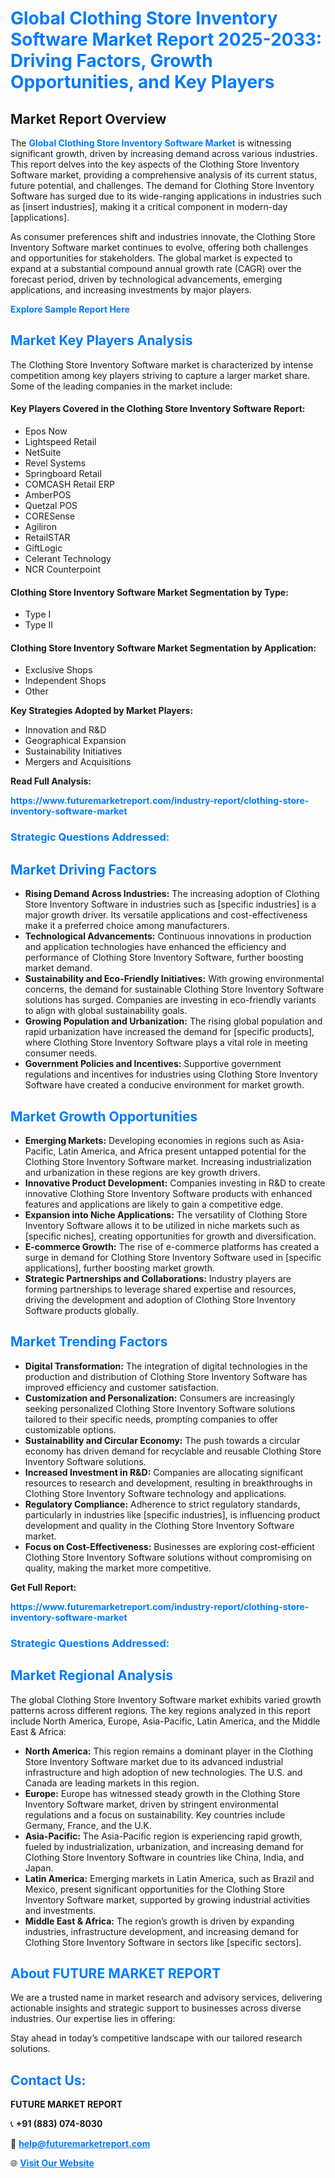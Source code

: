<h1 style="color: #007BFF;">Global Clothing Store Inventory Software Market Report 2025-2033: Driving Factors, Growth Opportunities, and Key Players</h1>

<section id="overview">
<h2>Market Report Overview</h2>
<p>The <a href="https://www.futuremarketreport.com/industry-report/clothing-store-inventory-software-market" style="color: #007BFF; text-decoration: none;"><strong>Global Clothing Store Inventory Software Market</strong></a> is witnessing significant growth, driven by increasing demand across various industries. This report delves into the key aspects of the Clothing Store Inventory Software market, providing a comprehensive analysis of its current status, future potential, and challenges. The demand for Clothing Store Inventory Software has surged due to its wide-ranging applications in industries such as [insert industries], making it a critical component in modern-day [applications].</p>
<p>As consumer preferences shift and industries innovate, the Clothing Store Inventory Software market continues to evolve, offering both challenges and opportunities for stakeholders. The global market is expected to expand at a substantial compound annual growth rate (CAGR) over the forecast period, driven by technological advancements, emerging applications, and increasing investments by major players.</p>
</section>

<section id="overview">
<p><a href="https://www.futuremarketreport.com/request-sample/reportId=108273" style="color: #007BFF; text-decoration: none;"><strong>Explore Sample Report Here</strong></a></p>
</section>

<section id="key-players">
<h2 style="color: #007BFF;">Market Key Players Analysis</h2>
<p>The Clothing Store Inventory Software market is characterized by intense competition among key players striving to capture a larger market share. Some of the leading companies in the market include:</p>
<h4>Key Players Covered in the Clothing Store Inventory Software Report:</h4>
<ul><li>Epos Now</li><li>Lightspeed Retail</li><li>NetSuite</li><li>Revel Systems</li><li>Springboard Retail</li><li>COMCASH Retail ERP</li><li>AmberPOS</li><li>Quetzal POS</li><li>CORESense</li><li>Agiliron</li><li>RetailSTAR</li><li>GiftLogic</li><li>Celerant Technology</li><li>NCR Counterpoint</li></ul>
<h4>Clothing Store Inventory Software Market Segmentation by Type:</h4>
<ul><li>Type I</li><li>Type II</li></ul>

<h4>Clothing Store Inventory Software Market Segmentation by Application:</h4>
<ul><li>Exclusive Shops</li><li>Independent Shops</li><li>Other</li></ul>
<p><strong>Key Strategies Adopted by Market Players:</strong></p>
<ul>
<li>Innovation and R&D</li>
<li>Geographical Expansion</li>
<li>Sustainability Initiatives</li>
<li>Mergers and Acquisitions</li>
</ul>
</section>

<section>
<p><strong>Read Full Analysis: </strong></p><a href="https://www.futuremarketreport.com/industry-report/clothing-store-inventory-software-market" style="color: #007BFF; text-decoration: none;"><strong>https://www.futuremarketreport.com/industry-report/clothing-store-inventory-software-market</strong></a>
<h3 style="color: #007BFF;">Strategic Questions Addressed:</h3>
</section>

<section id="driving-factors">
<h2 style="color: #007BFF;">Market Driving Factors</h2>
<ul>
<li><strong>Rising Demand Across Industries:</strong> The increasing adoption of Clothing Store Inventory Software in industries such as [specific industries] is a major growth driver. Its versatile applications and cost-effectiveness make it a preferred choice among manufacturers.</li>
<li><strong>Technological Advancements:</strong> Continuous innovations in production and application technologies have enhanced the efficiency and performance of Clothing Store Inventory Software, further boosting market demand.</li>
<li><strong>Sustainability and Eco-Friendly Initiatives:</strong> With growing environmental concerns, the demand for sustainable Clothing Store Inventory Software solutions has surged. Companies are investing in eco-friendly variants to align with global sustainability goals.</li>
<li><strong>Growing Population and Urbanization:</strong> The rising global population and rapid urbanization have increased the demand for [specific products], where Clothing Store Inventory Software plays a vital role in meeting consumer needs.</li>
<li><strong>Government Policies and Incentives:</strong> Supportive government regulations and incentives for industries using Clothing Store Inventory Software have created a conducive environment for market growth.</li>
</ul>
</section>

<section id="growth-opportunities">
<h2 style="color: #007BFF;">Market Growth Opportunities</h2>
<ul>
<li><strong>Emerging Markets:</strong> Developing economies in regions such as Asia-Pacific, Latin America, and Africa present untapped potential for the Clothing Store Inventory Software market. Increasing industrialization and urbanization in these regions are key growth drivers.</li>
<li><strong>Innovative Product Development:</strong> Companies investing in R&D to create innovative Clothing Store Inventory Software products with enhanced features and applications are likely to gain a competitive edge.</li>
<li><strong>Expansion into Niche Applications:</strong> The versatility of Clothing Store Inventory Software allows it to be utilized in niche markets such as [specific niches], creating opportunities for growth and diversification.</li>
<li><strong>E-commerce Growth:</strong> The rise of e-commerce platforms has created a surge in demand for Clothing Store Inventory Software used in [specific applications], further boosting market growth.</li>
<li><strong>Strategic Partnerships and Collaborations:</strong> Industry players are forming partnerships to leverage shared expertise and resources, driving the development and adoption of Clothing Store Inventory Software products globally.</li>
</ul>
</section>

<section id="trending-factors">
<h2 style="color: #007BFF;">Market Trending Factors</h2>
<ul>
<li><strong>Digital Transformation:</strong> The integration of digital technologies in the production and distribution of Clothing Store Inventory Software has improved efficiency and customer satisfaction.</li>
<li><strong>Customization and Personalization:</strong> Consumers are increasingly seeking personalized Clothing Store Inventory Software solutions tailored to their specific needs, prompting companies to offer customizable options.</li>
<li><strong>Sustainability and Circular Economy:</strong> The push towards a circular economy has driven demand for recyclable and reusable Clothing Store Inventory Software solutions.</li>
<li><strong>Increased Investment in R&D:</strong> Companies are allocating significant resources to research and development, resulting in breakthroughs in Clothing Store Inventory Software technology and applications.</li>
<li><strong>Regulatory Compliance:</strong> Adherence to strict regulatory standards, particularly in industries like [specific industries], is influencing product development and quality in the Clothing Store Inventory Software market.</li>
<li><strong>Focus on Cost-Effectiveness:</strong> Businesses are exploring cost-efficient Clothing Store Inventory Software solutions without compromising on quality, making the market more competitive.</li>
</ul>
</section>

<section>
<p><strong>Get Full Report: </strong></p><a href="https://www.futuremarketreport.com/industry-report/clothing-store-inventory-software-market" style="color: #007BFF; text-decoration: none;"><strong>https://www.futuremarketreport.com/industry-report/clothing-store-inventory-software-market</strong></a>
<h3 style="color: #007BFF;">Strategic Questions Addressed:</h3>
</section>


<section id="regional-analysis">
<h2 style="color: #007BFF;">Market Regional Analysis</h2>
<p>The global Clothing Store Inventory Software market exhibits varied growth patterns across different regions. The key regions analyzed in this report include North America, Europe, Asia-Pacific, Latin America, and the Middle East & Africa:</p>
<ul>
<li><strong>North America:</strong> This region remains a dominant player in the Clothing Store Inventory Software market due to its advanced industrial infrastructure and high adoption of new technologies. The U.S. and Canada are leading markets in this region.</li>
<li><strong>Europe:</strong> Europe has witnessed steady growth in the Clothing Store Inventory Software market, driven by stringent environmental regulations and a focus on sustainability. Key countries include Germany, France, and the U.K.</li>
<li><strong>Asia-Pacific:</strong> The Asia-Pacific region is experiencing rapid growth, fueled by industrialization, urbanization, and increasing demand for Clothing Store Inventory Software in countries like China, India, and Japan.</li>
<li><strong>Latin America:</strong> Emerging markets in Latin America, such as Brazil and Mexico, present significant opportunities for the Clothing Store Inventory Software market, supported by growing industrial activities and investments.</li>
<li><strong>Middle East & Africa:</strong> The region’s growth is driven by expanding industries, infrastructure development, and increasing demand for Clothing Store Inventory Software in sectors like [specific sectors].</li>
</ul>
</section>

<footer>
<h2 style="color: #007BFF;">About FUTURE MARKET REPORT</h2>
<p>We are a trusted name in market research and advisory services, delivering actionable insights and strategic support to businesses across diverse industries. Our expertise lies in offering:</p>

<p>Stay ahead in today’s competitive landscape with our tailored research solutions.</p>

<h2 style="color: #007BFF;">Contact Us:</h2>
<p><strong>FUTURE MARKET REPORT</strong></p>
<p>📞 <strong>+91 (883) 074-8030</strong></p>
<p>📧 <strong><a href="mailto:help@futuremarketreport.com" style="color: #007BFF;">help@futuremarketreport.com</a></strong></p>
<p>🌐 <strong><a href="https://www.futuremarketreport.com/" style="color: #007BFF;">Visit Our Website</a></strong></p>
</footer>